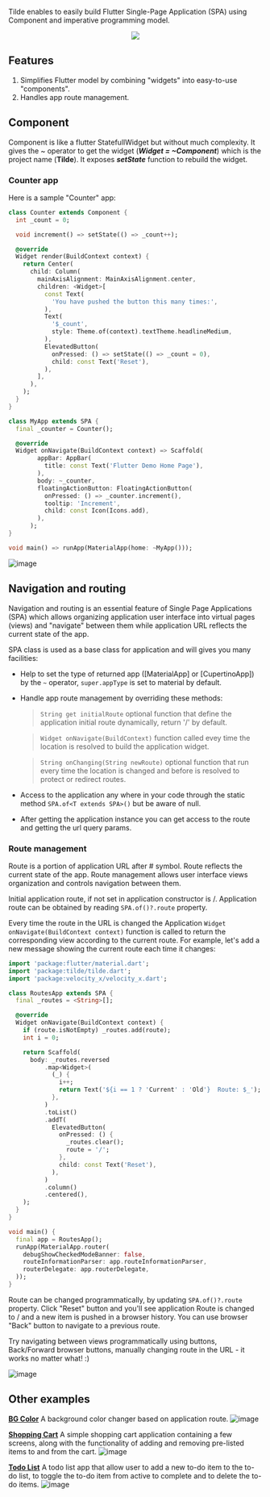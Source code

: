 Tilde enables to easily build Flutter Single-Page Application (SPA) using Component and imperative programming model.

<p align="center">
  <img src="https://raw.githubusercontent.com/aymentoumi/tilde/master/tilde.png">
</p>

## Features

1. Simplifies Flutter model by combining "widgets" into easy-to-use "components".
2. Handles app route management.

## Component

Component is like a flutter StatefullWidget but without much complexity.
It gives the ~ operator to get the widget (_**Widget = ~Component**_) which is the project name (**Tilde**).
It exposes _**setState**_ function to rebuild the widget.

### Counter app

Here is a sample "Counter" app:

```dart
class Counter extends Component {
  int _count = 0;

  void increment() => setState(() => _count++);

  @override
  Widget render(BuildContext context) {
    return Center(
      child: Column(
        mainAxisAlignment: MainAxisAlignment.center,
        children: <Widget>[
          const Text(
            'You have pushed the button this many times:',
          ),
          Text(
            '$_count',
            style: Theme.of(context).textTheme.headlineMedium,
          ),
          ElevatedButton(
            onPressed: () => setState(() => _count = 0),
            child: const Text('Reset'),
          ),
        ],
      ),
    );
  }
}

class MyApp extends SPA {
  final _counter = Counter();

  @override
  Widget onNavigate(BuildContext context) => Scaffold(
        appBar: AppBar(
          title: const Text('Flutter Demo Home Page'),
        ),
        body: ~_counter,
        floatingActionButton: FloatingActionButton(
          onPressed: () => _counter.increment(),
          tooltip: 'Increment',
          child: const Icon(Icons.add),
        ),
      );
}

void main() => runApp(MaterialApp(home: ~MyApp()));
```

![image](https://raw.githubusercontent.com/aymentoumi/tilde/master/example/capture.gif)

## Navigation and routing

Navigation and routing is an essential feature of Single Page Applications (SPA) which allows organizing application user interface into virtual pages (views) and "navigate" between them while application URL reflects the current state of the app.

SPA class is used as a base class for application and will gives you many facilities:

- Help to set the type of returned app ([MaterialApp] or [CupertinoApp]) by the `~` operator, `super.appType` is set to material by default.
- Handle app route management by overriding these methods:

  > `String get initialRoute` optional function that define the application initial route dynamically, return '/' by default.

  > `Widget onNavigate(BuildContext)` function called evey time the location is resolved to build the application widget.

  > `String onChanging(String newRoute)` optional function that run every time the location is changed and before is resolved to protect or redirect routes.

- Access to the application any where in your code through the static method `SPA.of<T extends SPA>()` but be aware of null.
- After getting the application instance you can get access to the route and getting the url query params.

### Route management

Route is a portion of application URL after # symbol. Route reflects the current state of the app. Route management allows user interface views organization and controls navigation between them.

Initial application route, if not set in application constructor is /. Application route can be obtained by reading `SPA.of()?.route` property.

Every time the route in the URL is changed the Application `Widget onNavigate(BuildContext context)` function is called to return the corresponding view according to the current route. For example, let's add a new message showing the current route each time it changes:

```dart
import 'package:flutter/material.dart';
import 'package:tilde/tilde.dart';
import 'package:velocity_x/velocity_x.dart';

class RoutesApp extends SPA {
  final _routes = <String>[];

  @override
  Widget onNavigate(BuildContext context) {
    if (route.isNotEmpty) _routes.add(route);
    int i = 0;

    return Scaffold(
      body: _routes.reversed
          .map<Widget>(
            (_) {
              i++;
              return Text('${i == 1 ? 'Current' : 'Old'}  Route: $_');
            },
          )
          .toList()
          .addT(
            ElevatedButton(
              onPressed: () {
                _routes.clear();
                route = '/';
              },
              child: const Text('Reset'),
            ),
          )
          .column()
          .centered(),
    );
  }
}

void main() {
  final app = RoutesApp();
  runApp(MaterialApp.router(
    debugShowCheckedModeBanner: false,
    routeInformationParser: app.routeInformationParser,
    routerDelegate: app.routerDelegate,
  ));
}
```

Route can be changed programmatically, by updating `SPA.of()?.route` property.
Click "Reset" button and you'll see application Route is changed to / and a new item is pushed in a browser history.
You can use browser "Back" button to navigate to a previous route.

Try navigating between views programmatically using buttons, Back/Forward browser buttons, manually changing route in the URL - it works no matter what! :)

![image](https://raw.githubusercontent.com/aymentoumi/tilde/master/assets/routes.gif)

## Other examples

[**BG Color**](https://github.com/aymentoumi/tilde/tree/master/others/bg_color)
A background color changer based on application route.
![image](https://raw.githubusercontent.com/aymentoumi/tilde/master/others/bg_color/capture.gif)

[**Shopping Cart**](https://github.com/aymentoumi/tilde/tree/master/others/shopping_cart)
A simple shopping cart application containing a few screens, along with the functionality of adding and removing pre-listed items to and from the cart.
![image](https://raw.githubusercontent.com/aymentoumi/tilde/master/others/shopping_cart/capture.gif)

[**Todo List**](https://github.com/aymentoumi/tilde/tree/master/others/todo_list)
A todo list app that allow user to add a new to-do item to the to-do list, to toggle the to-do item from active to complete and to delete the to-do items.
![image](https://raw.githubusercontent.com/aymentoumi/tilde/master/others/todo_list/capture.gif)
